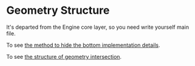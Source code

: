 # Geometry Structure

It's departed from the Engine core layer, so you need write yourself main file.

To see [the method to hide the bottom implementation details](https://github.com/zong4/Cpp_Character/tree/main/structure/geometry).

To see [the structure of geometry intersection](https://github.com/zong4/Cpp_Character/tree/main/structure/geometry_intersection).
